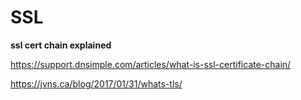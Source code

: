 # SSL

**ssl cert chain explained**

https://support.dnsimple.com/articles/what-is-ssl-certificate-chain/

https://jvns.ca/blog/2017/01/31/whats-tls/
